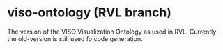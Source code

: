 viso-ontology (RVL branch)
=============

The version of the VISO Visualization Ontology as used in RVL. Currently the old-version is still used fo code generation.
